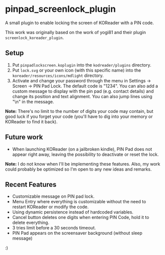 # pinpad_screenlock_plugin

A small plugin to enable locking the screen of KOReader with a PIN code.

This work was originally based on the work of yogi81 and their plugin `screenlock_koreader_plugin`.

## Setup

1. Put `pinpadlockscreen.koplugin` into the `kodreader/plugins` directory.
2. Put `lock.svg` or your own icon (with this specific name) into the `koreader/resources/icons/mdlight` directory.
3. Activate and change your password through the menu in Settings -> Screen -> PIN Pad Lock.
The default code is "1234". You can also add a custom message to display with the pin pad (e.g. contact details) and change its position and text alignment. You can also jump lines using "\n" in the message.

**Note:** There's no limit to the number of digits your code may contain, but good luck if you forget your code (you'll have to dig into your memory or KOReader to find it back).

## Future work

* When launching KOReader (on a jailbroken kindle), PIN Pad does not appear right away, leaving the possibility to deactivate or reset the lock.

**Note:** I do not know when I'll be implementing these features. Also, my work could probably be optimized so I'm open to any new ideas and remarks.

## Recent Features

* Customizable message on PIN pad lock.
* Menu Entry where everything is customizable without the need to restart KOReader or modify the code.
* Using dynamic persistence instead of hardcoded variables.
* Cancel button deletes one digits when entering PIN Code, hold it to delete everything.
* 3 tries limit before a 30 seconds timeout.
* PIN Pad appears on the screensaver background (without sleep message)

:)
